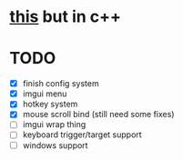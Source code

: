 # [this](https://github.com/mezleca/elterpy) but in c++

# TODO
- [x] finish config system
- [x] imgui menu
- [x] hotkey system
- [x] mouse scroll bind (still need some fixes)
- [ ] imgui wrap thing
- [ ] keyboard trigger/target support
- [ ] windows support

